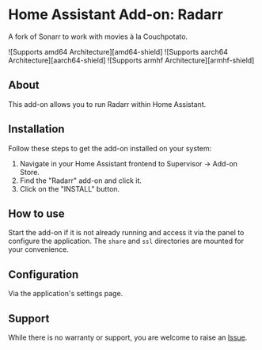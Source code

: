# Home Assistant Add-on: Radarr

A fork of Sonarr to work with movies à la Couchpotato.

![Supports amd64 Architecture][amd64-shield] ![Supports aarch64 Architecture][aarch64-shield] ![Supports armhf Architecture][armhf-shield]

## About

This add-on allows you to run Radarr within Home Assistant.

## Installation

Follow these steps to get the add-on installed on your system:

1. Navigate in your Home Assistant frontend to Supervisor -> Add-on Store.
2. Find the "Radarr" add-on and click it.
3. Click on the "INSTALL" button.

## How to use

Start the add-on if it is not already running and access it via the panel to configure the application. The `share` and `ssl` directories are mounted for your convenience.

## Configuration

Via the application's settings page.

## Support

While there is no warranty or support, you are welcome to raise an [Issue](https://github.com/nkm8/hassio-addons/issues).
